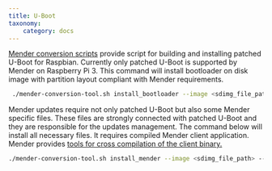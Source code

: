 ```yaml
---
title: U-Boot
taxonomy:
    category: docs
---
```


[Mender conversion scripts](https://github.com/mendersoftware/mender-conversion-tools) provide script for building and installing patched U-Boot for Raspbian. Currently only patched U-Boot is supported by Mender on Raspberry Pi 3. This command will install bootloader on disk image with partition layout compliant with Mender requirements.

```bash
 ./mender-conversion-tool.sh install_bootloader --image <sdimg_file_path> --device-type raspberrypi3 --toolchain <toolchain_name e.g. arm-linux-gnueabihf>
```

Mender updates require not only patched U-Boot but also some Mender specific files. These files are strongly connected with patched U-Boot and they are responsible for the updates management. The command below will install all necessary files. It requires compiled Mender client application. Mender provides [tools for cross compilation of the client binary.](https://github.com/mendersoftware/mender-crossbuild)

```bash
./mender-conversion-tool.sh install_mender --image <sdimg_file_path> --device-type raspberrypi3 --artifact <name_of_artifact> --server <server_address_ip> --mender <path_to_compiled_mender_client_binary>
```
